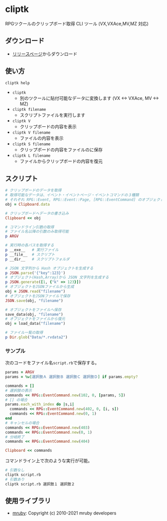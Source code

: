 # cliptk

RPGツクールのクリップボード取得 CLI ツール (VX,VXAce,MV,MZ 対応)

## ダウンロード

- [リリースページ](https://github.com/cacao-soft/cliptk/releases/)からダウンロード

## 使い方

```sh
cliptk help
```
  
- `cliptk`
  - 別のツクールに貼付可能なデータに変換します (VX <-> VXAce, MV <-> MZ)
- `cliptk filename`
  - スクリプトファイルを実行します
- `cliptk V`
  - クリップボードの内容を表示
- `cliptk V filename`
  - ファイルの内容を表示
- `cliptk S filename`
  - クリップボードの内容をファイルのに保存
- `cliptk L filename`
  - ファイルからクリップボードの内容を復元


## スクリプト

```ruby
# クリップボードのデータを取得
# 取得可能なデータは、イベント・イベントページ・イベントコマンドの３種類
# それぞれ RPG::Event, RPG::Event::Page, [RPG::EventCommand] のオブジェクト
obj = Clipboard.data

# クリップボードへデータの書き込み
Clipboard << obj

# コマンドライン引数の取得
# ファイル名以降の引数のみ取得可能
p ARGV

# 実行時の各パスを取得する
p __exe__   # 実行ファイル
p __file__  # スクリプト
p __dir__   # スクリプトフォルダ

# JSON 文字列から Hash オブジェクトを生成する
p JSON.parse('{"key":123}')
# オブジェクト(Hash,Array)から JSON 文字列を生成する
p JSON.generate([1, {"k" => 123}])
# オブジェクトをJSONファイルから生成
obj = JSON.read("filename")
# オブジェクトをJSONファイルで保存
JSON.save(obj, "filename")

# オブジェクトをファイルへ保存
save_data(obj, "filename")
# オブジェクトをファイルから復元
obj = load_data("filename")

# ファイル一覧の取得
p Dir.glob("Data/*.rvdata2")
```

### サンプル

次のコードをファイル名`script.rb`で保存する。

```ruby
params = ARGV
params = %w[選択肢Ａ 選択肢Ｂ 選択肢Ｃ 選択肢Ｄ] if params.empty?

commands = []
# 選択肢の表示
commands << RPG::EventCommand.new(102, 0, [params, 5])
# [] の場合
params.each_with_index do |s,i|
  commands << RPG::EventCommand.new(402, 0, [i, s])
  commands << RPG::EventCommand.new(0, 1)
end
# キャンセルの場合
commands << RPG::EventCommand.new(403)
commands << RPG::EventCommand.new(0, 1)
# 分岐終了
commands << RPG::EventCommand.new(404)

Clipboard << commands
```

コマンドライン上で次のような実行が可能。

```sh
# 引数なし
cliptk script.rb
# 引数あり
cliptk script.rb 選択肢１ 選択肢２
```

## 使用ライブラリ

- [mruby](https://github.com/mruby/mruby): Copyright (c) 2010-2021 mruby developers
